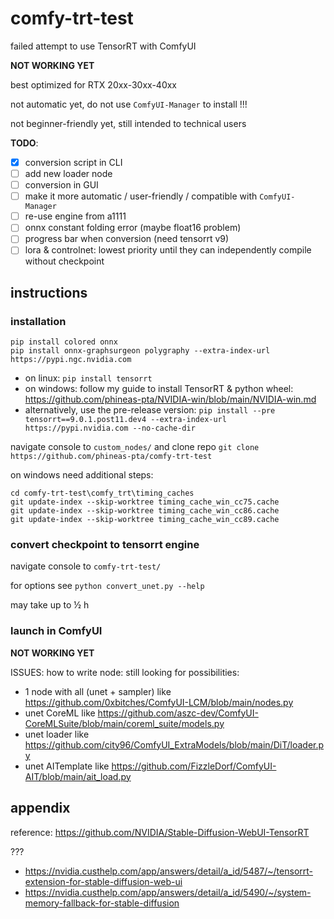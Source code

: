 # comfy-trt-test

failed attempt to use TensorRT with ComfyUI

**NOT WORKING YET**

best optimized for RTX 20xx-30xx-40xx

not automatic yet, do not use `ComfyUI-Manager` to install !!!

not beginner-friendly yet, still intended to technical users

**TODO**:
- [x] conversion script in CLI
- [ ] add new loader node
- [ ] conversion in GUI
- [ ] make it more automatic / user-friendly / compatible with `ComfyUI-Manager`
- [ ] re-use engine from a1111
- [ ] onnx constant folding error (maybe float16 problem)
- [ ] progress bar when conversion (need tensorrt v9)
- [ ] lora & controlnet: lowest priority until they can independently compile without checkpoint

## instructions

### installation

```
pip install colored onnx
pip install onnx-graphsurgeon polygraphy --extra-index-url https://pypi.ngc.nvidia.com
```

- on linux: `pip install tensorrt`
- on windows: follow my guide to install TensorRT & python wheel: https://github.com/phineas-pta/NVIDIA-win/blob/main/NVIDIA-win.md
- alternatively, use the pre-release version: `pip install --pre tensorrt==9.0.1.post11.dev4 --extra-index-url https://pypi.nvidia.com --no-cache-dir`

navigate console to `custom_nodes/` and clone repo `git clone https://github.com/phineas-pta/comfy-trt-test`

on windows need additional steps:
```batchfile
cd comfy-trt-test\comfy_trt\timing_caches
git update-index --skip-worktree timing_cache_win_cc75.cache
git update-index --skip-worktree timing_cache_win_cc86.cache
git update-index --skip-worktree timing_cache_win_cc89.cache
```

### convert checkpoint to tensorrt engine

navigate console to `comfy-trt-test/`

for options see `python convert_unet.py --help`

may take up to ½ h

### launch in ComfyUI

**NOT WORKING YET**

ISSUES: how to write node: still looking for possibilities:
- 1 node with all (unet + sampler) like https://github.com/0xbitches/ComfyUI-LCM/blob/main/nodes.py
- unet CoreML like https://github.com/aszc-dev/ComfyUI-CoreMLSuite/blob/main/coreml_suite/models.py
- unet loader like https://github.com/city96/ComfyUI_ExtraModels/blob/main/DiT/loader.py
- unet AITemplate like https://github.com/FizzleDorf/ComfyUI-AIT/blob/main/ait_load.py

## appendix

reference: https://github.com/NVIDIA/Stable-Diffusion-WebUI-TensorRT

???
- https://nvidia.custhelp.com/app/answers/detail/a_id/5487/~/tensorrt-extension-for-stable-diffusion-web-ui
- https://nvidia.custhelp.com/app/answers/detail/a_id/5490/~/system-memory-fallback-for-stable-diffusion
